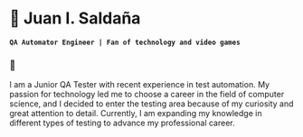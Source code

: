 # 🧑 Juan I. Saldaña

**`QA Automator Engineer | Fan of technology and video games`**

### 🤖
I am a Junior QA Tester with recent experience in test automation. My passion for technology led me to choose a career in the field of computer science, and I decided to enter the testing area because of my curiosity and great attention to detail. Currently, I am expanding my knowledge in different types of testing to advance my professional career.


<!--
**JISaldana/JISaldana** is a ✨ _special_ ✨ repository because its `README.md` (this file) appears on your GitHub profile.

Here are some ideas to get you started:

- 🔭 I’m currently working on ...
- 🌱 I’m currently learning ...
- 👯 I’m looking to collaborate on ...
- 🤔 I’m looking for help with ...
- 💬 Ask me about ...
- 📫 How to reach me: ...
- 😄 Pronouns: ...
- ⚡ Fun fact: ...
-->
